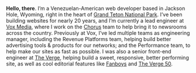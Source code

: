 **Hello, there**. I’m a Venezuelan-American web developer based in Jackson Hole, Wyoming, right in the heart of [Grand Teton National Park](https://www.allencompassingtrip.com/tagged/grand-teton-national-park). I’ve been building websites for nearly 20 years, and I’m currently a lead engineer at [Vox Media](https://www.voxmedia.com), where I work on the [Chorus](https://getchorus.voxmedia.com/) team to help bring it to newsrooms across the country. Previously at Vox, I’ve led multiple teams as engineering manager, including the Revenue Platforms team, helping build better advertising tools & products for our networks; and the Performance team, to help make our sites as fast as possible. I was also a senior front-end engineer at [The Verge](https://www.theverge.com), helping build a sweet, responsive, better performing site, as well as cool editorial features like [Fanboys](https://www.theverge.com/2014/1/21/5307992/inside-the-mind-of-a-fanboy) and [The&nbsp;Verge&nbsp;50](https://www.theverge.com/a/the-verge-50).
